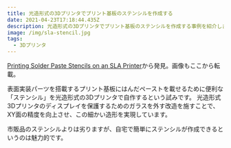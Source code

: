 ```yaml
---
title: 光造形式の3Dプリンタでプリント基板のステンシルを作成する
date: 2021-04-23T17:18:44.435Z
description: 光造形式の3Dプリンタでプリント基板のステンシルを作成する事例を紹介します。
image: /img/sla-stencil.jpg
tags:
  - 3Dプリンタ
---
```

[Printing Solder Paste Stencils on an SLA Printer](https://blog.honzamrazek.cz/2020/01/printing-solder-paste-stencils-on-an-sla-printer/)から発見。画像もここから転載。

表面実装パーツを搭載するプリント基板にはんだペーストを載せるために便利な「ステンシル」を光造形式の3Dプリンタで自作するという試みです。
光造形式3Dプリンタのディスプレイを保護するためのガラスを外す改造を施すことで、XY面の精度を向上させ、この細かい造形を実現しています。

市販品のステンシルよりは劣りますが、自宅で簡単にステンシルが作成できるというのは魅力的です。
